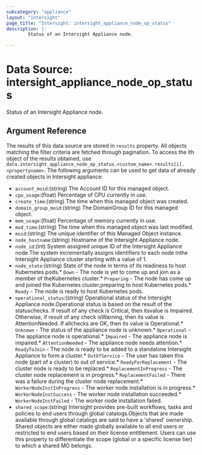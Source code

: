 ```yaml
---
subcategory: "appliance"
layout: "intersight"
page_title: "Intersight: intersight_appliance_node_op_status"
description: |-
        Status of an Intersight Appliance node.

---
```


# Data Source: intersight_appliance_node_op_status
Status of an Intersight Appliance node.
## Argument Reference
The results of this data source are stored in `results` property.
All objects matching the filter criteria are fetched through pagination.
To access the ith object of the results obtained, use `data.intersight_appliance_node_op_status.<custom_name>.results[i].<propertyname>`.
The following arguments can be used to get data of already created objects in Intersight appliance:
* `account_moid`:(string) The Account ID for this managed object. 
* `cpu_usage`:(float) Percentage of CPU currently in use. 
* `create_time`:(string) The time when this managed object was created. 
* `domain_group_moid`:(string) The DomainGroup ID for this managed object. 
* `mem_usage`:(float) Percentage of memory currently in use. 
* `mod_time`:(string) The time when this managed object was last modified. 
* `moid`:(string) The unique identifier of this Managed Object instance. 
* `node_hostname`:(string) Hostname of the Intersight Appliance node. 
* `node_id`:(int) System assigned unique ID of the Intersight Appliance node.The system incrementally assigns identifiers to each node inthe Intersight Appliance cluster starting with a value of 1. 
* `node_state`:(string) State of the node in terms of its readiness to host Kubernetes pods.* `Down` - The node is yet to come up and join as a member of theKubernetes cluster.* `Preparing` - The node has come up and joined the Kubernetes cluster,preparing to host Kubernetes pods.* `Ready` - The node is ready to host Kubernetes pods. 
* `operational_status`:(string) Operational status of the Intersight Appliance node.Operational status is based on the result of the statuschecks. If result of any check is Critical, then itsvalue is Impaired. Otherwise, if result of any check isWarning, then its value is AttentionNeeded. If allchecks are OK, then its value is Operational.* `Unknown` - The status of the appliance node is unknown.* `Operational` - The appliance node is operational.* `Impaired` - The appliance node is impaired.* `AttentionNeeded` - The appliance node needs attention.* `ReadyToJoin` - The node is ready to be added to a standalone Intersight Appliance to form a cluster.* `OutOfService` - The user has taken this node (part of a cluster) to out of service.* `ReadyForReplacement` - The cluster node is ready to be replaced.* `ReplacementInProgress` - The cluster node replacement is in progress.* `ReplacementFailed` - There was a failure during the cluster node replacement.* `WorkerNodeInstInProgress` - The worker node installation is in progress.* `WorkerNodeInstSuccess` - The worker node installation succeeded.* `WorkerNodeInstFailed` - The worker node installation failed. 
* `shared_scope`:(string) Intersight provides pre-built workflows, tasks and policies to end users through global catalogs.Objects that are made available through global catalogs are said to have a 'shared' ownership. Shared objects are either made globally available to all end users or restricted to end users based on their license entitlement. Users can use this property to differentiate the scope (global or a specific license tier) to which a shared MO belongs. 
 
